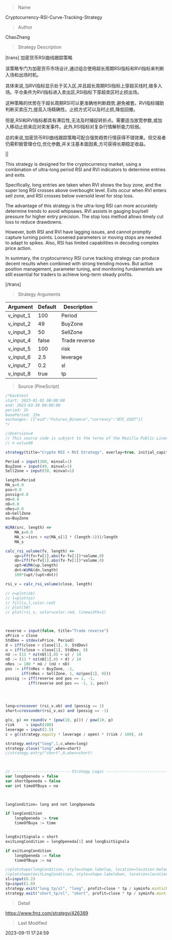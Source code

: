 
> Name

Cryptocurrency-RSI-Curve-Tracking-Strategy

> Author

ChaoZhang

> Strategy Description



[trans]
加密货币RSI曲线跟踪策略

该策略专门为加密货币市场设计,通过组合使用超长周期RSI指标和RVI指标来判断入场和出场时机。

具体来说,当RVI指标显示处于买入区,并且超长周期RSI指标上穿超买线时,做多入场。平仓条件为RVI指标进入卖出区,RSI指标下穿超卖区时止损出场。

这种策略的优势在于超长周期RSI可以更准确地判断趋势,避免被套。RVI指标辅助判断买卖压力,提高入场精确性。止损方式可以及时止损,降低回撤。

但是,RSI和RVI指标都具有滞后性,无法及时捕捉转折点。需要适当放宽参数,或加入移动止损来应对突发事件。此外,RSI指标对复杂行情解析能力较弱。

总的来说,加密货币RSI曲线跟踪策略可配合强势趋势行情获得不错效果。但交易者仍需积极管理仓位,优化参数,并关注基本面因素,方可获得长期稳定收益。

||

This strategy is designed for the cryptocurrency market, using a combination of ultra-long period RSI and RVI indicators to determine entries and exits. 

Specifically, long entries are taken when RVI shows the buy zone, and the super long RSI crosses above overbought level. Exits occur when RVI enters sell zone, and RSI crosses below oversold level for stop loss.

The advantage of this strategy is the ultra-long RSI can more accurately determine trends to avoid whipsaws. RVI assists in gauging buy/sell pressure for higher entry precision. The stop loss method allows timely cut loss to reduce drawdowns.

However, both RSI and RVI have lagging issues, and cannot promptly capture turning points. Loosened parameters or moving stops are needed to adapt to spikes. Also, RSI has limited capabilities in decoding complex price action.

In summary, the cryptocurrency RSI curve tracking strategy can produce decent results when combined with strong trending moves. But active position management, parameter tuning, and monitoring fundamentals are still essential for traders to achieve long-term steady profits.

[/trans]

> Strategy Arguments



|Argument|Default|Description|
|----|----|----|
|v_input_1|100|Period|
|v_input_2|49|BuyZone|
|v_input_3|50|SellZone|
|v_input_4|false|Trade reverse|
|v_input_5|100|risk|
|v_input_6|2.5|leverage|
|v_input_7|0.2|sl|
|v_input_8|true|tp|


> Source (PineScript)

``` javascript
/*backtest
start: 2023-01-01 00:00:00
end: 2023-03-30 00:00:00
period: 1h
basePeriod: 15m
exchanges: [{"eid":"Futures_Binance","currency":"BTC_USDT"}]
*/

//@version=4
// This source code is subject to the terms of the Mozilla Public License 2.0 at https://mozilla.org/MPL/2.0/
// © exlux99

strategy(title="Crypto RSI + RVI Strategy", overlay=true, initial_capital = 1000, default_qty_type=strategy.percent_of_equity, default_qty_value=100, commission_type=strategy.commission.percent, commission_value=0.03, pyramiding=1  )

Period = input(100, minval=1)
BuyZone = input(49, minval=1)
SellZone = input(50, minval=1)

length=Period
MA_s=0.0
pos=0.0
possig=0.0
nU=0.0
nD=0.0
nRes=0.0
ob=SellZone
os=BuyZone

WiMA(src, length) => 
    MA_s=0.0
    MA_s:=(src + nz(MA_s[1] * (length-1)))/length
    MA_s

calc_rsi_volume(fv, length) =>    
    up=iff(fv>fv[1],abs(fv-fv[1])*volume,0)
    dn=iff(fv<fv[1],abs(fv-fv[1])*volume,0)
    upt=WiMA(up,length)
    dnt=WiMA(dn,length)
    100*(upt/(upt+dnt))

rsi_v = calc_rsi_volume(close, length)

// u=plot(ob)
// l=plot(os)
// fill(u,l,color.red)
// plot(50)
// plot(rsi_v, color=color.red, linewidth=1)

 

reverse = input(false, title="Trade reverse")
xPrice = close
StdDev = stdev(xPrice, Period)
d = iff(close > close[1], 0, StdDev)
u = iff(close > close[1], StdDev, 0)
nU := (13 * nz(nU[1],0) + u) / 14
nD := (13 * nz(nD[1],0) + d) / 14
nRes := 100 * nU / (nU + nD)
pos := iff(nRes < BuyZone, -1,
       iff(nRes > SellZone, 1, nz(pos[1], 0))) 
possig := iff(reverse and pos == 1, -1,
          iff(reverse and pos == -1, 1, pos))       

 


long=crossover (rsi_v,ob) and (possig == 1) 
short=crossunder(rsi_v,os) and (possig == -1)

g(v, p) => round(v * (pow(10, p))) / pow(10, p)
risk     = input(100)
leverage = input(2.5)
c = g((strategy.equity * leverage / open) * (risk / 100), 4)

strategy.entry("long",1,c,when=long)
strategy.close("long",when=short)
//strategy.entry("short",0,when=short)

 

// ------------------------- Strategy Logic --------------------------------- //
var longOpeneda = false
var shortOpeneda = false
var int timeOfBuya = na

 

longCondition= long and not longOpeneda 

if longCondition
    longOpeneda := true
    timeOfBuya := time


longExitSignala = short
exitLongCondition = longOpeneda[1] and longExitSignala

if exitLongCondition
    longOpeneda := false
    timeOfBuya := na

//plotshape(longCondition, style=shape.labelup, location=location.belowbar, color=color.color.green, size=size.tiny, title="BUY", text="BUY", textcolor=color.color.white)
//plotshape(exitLongCondition, style=shape.labeldown, location=location.abovebar, color=color.color.red, size=size.tiny, title="SELL", text="SELL", textcolor=color.color.white)
sl=input(0.2)
tp=input(1.0)
strategy.exit("long_tp/sl", "long", profit=close * tp / syminfo.mintick, loss=close * sl / syminfo.mintick, comment='long_tp/sl', alert_message = 'closelong')
strategy.exit("short_tp/sl", "short", profit=close * tp / syminfo.mintick, loss=close * sl / syminfo.mintick, comment='short_tp/sl',  alert_message = 'closeshort')

```

> Detail

https://www.fmz.com/strategy/426389

> Last Modified

2023-09-11 17:24:59
